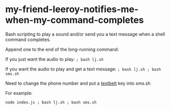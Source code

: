 # my-friend-leeroy-notifies-me-when-my-command-completes
Bash scripting to play a sound and/or send you a text message when a shell command completes.

Append one to the end of the long-running command:

If you just want the audio to play: `; bash lj.sh`

If you want the audio to play and get a text message: `; bash lj.sh ; bash sms.sh`

Need to change the phone number and put a [textbelt](https://textbelt.com/) key into sms.sh

For example:

`node index.js ; bash lj.sh ; bash sms.sh`
